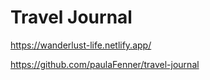 # Travel Journal

https://wanderlust-life.netlify.app/

https://github.com/paulaFenner/travel-journal
